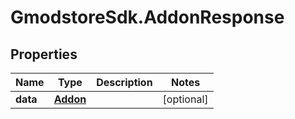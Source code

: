 # GmodstoreSdk.AddonResponse

## Properties

Name | Type | Description | Notes
------------ | ------------- | ------------- | -------------
**data** | [**Addon**](Addon.md) |  | [optional] 


